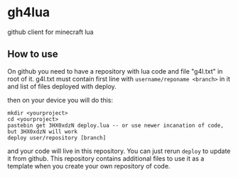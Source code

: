 # gh4lua
github client for minecraft lua



## How to use
On github you need to have a repository with lua code and file "g4l.txt" in root of it. g4l.txt must contain first line with `username/reponame <branch>` in it and list of files deployed with deploy.

then on your device you will do this:
```
mkdir <yourproject>
cd <yourproject>
pastebin get 3HX0xdzN deploy.lua -- or use newer incanation of code, but 3HX0xdzN will work
deploy user/repository [branch]
```

and your code will live in this repository. You can just rerun `deploy` to update it from github.
This repository contains additional files to use it as a template when you create your own repository of code.
